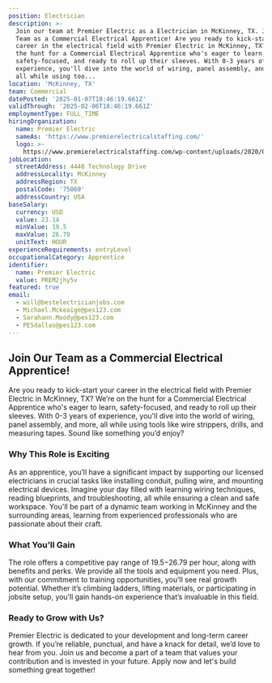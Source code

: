 ```yaml
---
position: Electrician
description: >-
  Join our team at Premier Electric as a Electrician in McKinney, TX. Join Our
  Team as a Commercial Electrical Apprentice! Are you ready to kick-start your
  career in the electrical field with Premier Electric in McKinney, TX? We’re on
  the hunt for a Commercial Electrical Apprentice who's eager to learn,
  safety-focused, and ready to roll up their sleeves. With 0-3 years of
  experience, you'll dive into the world of wiring, panel assembly, and more,
  all while using too...
location: 'McKinney, TX'
team: Commercial
datePosted: '2025-01-07T18:46:19.661Z'
validThrough: '2025-02-06T18:46:19.661Z'
employmentType: FULL_TIME
hiringOrganization:
  name: Premier Electric
  sameAs: 'https://www.premierelectricalstaffing.com/'
  logo: >-
    https://www.premierelectricalstaffing.com/wp-content/uploads/2020/05/Premier-Electrical-Staffing-logo.png
jobLocation:
  streetAddress: 4448 Technology Drive
  addressLocality: McKinney
  addressRegion: TX
  postalCode: '75069'
  addressCountry: USA
baseSalary:
  currency: USD
  value: 23.14
  minValue: 19.5
  maxValue: 26.79
  unitText: HOUR
experienceRequirements: entryLevel
occupationalCategory: Apprentice
identifier:
  name: Premier Electric
  value: PREM2jhy5v
featured: true
email:
  - will@bestelectricianjobs.com
  - Michael.Mckeaige@pes123.com
  - Sarahann.Moody@pes123.com
  - PESdallas@pes123.com
---
```




## Join Our Team as a Commercial Electrical Apprentice!

Are you ready to kick-start your career in the electrical field with Premier Electric in McKinney, TX? We’re on the hunt for a Commercial Electrical Apprentice who's eager to learn, safety-focused, and ready to roll up their sleeves. With 0-3 years of experience, you'll dive into the world of wiring, panel assembly, and more, all while using tools like wire strippers, drills, and measuring tapes. Sound like something you’d enjoy?

### Why This Role is Exciting

As an apprentice, you’ll have a significant impact by supporting our licensed electricians in crucial tasks like installing conduit, pulling wire, and mounting electrical devices. Imagine your day filled with learning wiring techniques, reading blueprints, and troubleshooting, all while ensuring a clean and safe workspace. You'll be part of a dynamic team working in McKinney and the surrounding areas, learning from experienced professionals who are passionate about their craft.

### What You’ll Gain

The role offers a competitive pay range of $19.5-$26.79 per hour, along with benefits and perks. We provide all the tools and equipment you need. Plus, with our commitment to training opportunities, you’ll see real growth potential. Whether it’s climbing ladders, lifting materials, or participating in jobsite setup, you’ll gain hands-on experience that’s invaluable in this field.

### Ready to Grow with Us?

Premier Electric is dedicated to your development and long-term career growth. If you’re reliable, punctual, and have a knack for detail, we’d love to hear from you. Join us and become a part of a team that values your contribution and is invested in your future. Apply now and let's build something great together!
